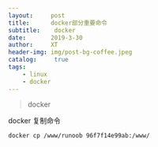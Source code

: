 ```yaml
---
layout:     post
title:      docker部分重要命令
subtitle:    docker
date:       2019-3-30
author:     XT
header-img: img/post-bg-coffee.jpeg
catalog: 	 true
tags:
    - linux
    - docker
---
```



> docker

docker 复制命令

```
docker cp /www/runoob 96f7f14e99ab:/www/
```

